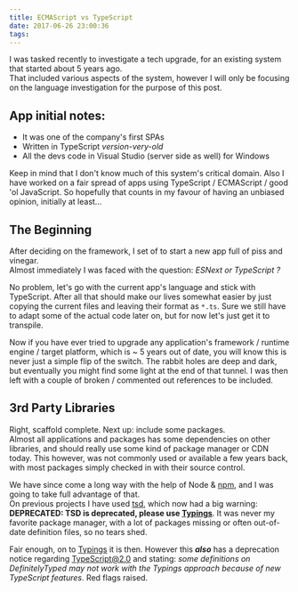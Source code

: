 ```yaml
---
title: ECMAScript vs TypeScript
date: 2017-06-26 23:00:36
tags:
---
```


I was tasked recently to investigate a tech upgrade, for an existing system that started about 5 years ago.  
That included various aspects of the system, however I will only be focusing on the language investigation for the purpose of this post.

## App initial notes:  
* It was one of the company's first SPAs
* Written in TypeScript _version-very-old_
* All the devs code in Visual Studio (server side as well) for Windows

Keep in mind that I don't know much of this system's critical domain. Also I have worked on a fair spread of apps using TypeScript / ECMAScript / good 'ol JavaScript. So hopefully that counts in my favour of having an unbiased opinion, initially at least...

## The Beginning

After deciding on the framework, I set of to start a new app full of piss and vinegar.  
Almost immediately I was faced with the question: _ESNext or TypeScript ?_

No problem, let's go with the current app's language and stick with TypeScript. After all that should make our lives somewhat easier by just copying the current files and leaving their format as `*.ts`. Sure we still have to adapt some of the actual code later on, but for now let's just get it to transpile.  

Now if you have ever tried to upgrade any application's framework / runtime engine / target platform, which is ~ 5 years out of date, you will know this is never just a simple flip of the switch. The rabbit holes are deep and dark, but eventually you might find some light at the end of that tunnel.  I was then left with a couple of broken / commented out references to be included.

## 3rd Party Libraries

Right, scaffold complete. Next up: include some packages.  
Almost all applications and packages has some dependencies on other libraries, and should really use some kind of package manager or CDN today. This however, was not commonly used or available a few years back, with most packages simply checked in with their source control.

We have since come a long way with the help of Node & [npm](https://www.npmjs.com/), and I was going to take full advantage of that.  
On previous projects I have used [tsd](https://github.com/DefinitelyTyped/tsd), which now had a big warning: **DEPRECATED: TSD is deprecated, please use [Typings](https://github.com/typings/typings)**. It was never my favorite package manager, with a lot of packages missing or often out-of-date definition files, so no tears shed.  

Fair enough, on to [Typings](https://github.com/typings/typings) it is then. However this **_also_** has a deprecation notice regarding TypeScript@2.0 and stating: _some definitions on DefinitelyTyped may not work with the Typings approach because of new TypeScript features_. Red flags raised.  